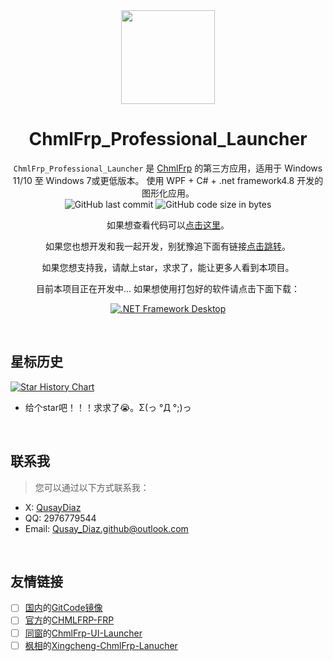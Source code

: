 <div align="center"><img src=".github/icon/logo.ico" height="150" Width="150">

# ChmlFrp_Professional_Launcher
`ChmlFrp_Professional_Launcher` 是 [ChmlFrp](//preview.panel.chmlfrp.cn) 的第三方应用，适用于 Windows 11/10 至 Windows 7或更低版本。 使用 WPF + C# + .net framework4.8 开发的图形化应用。
</br>
![GitHub last commit](https://img.shields.io/github/last-commit/Qianyiaz/ChmlFrp_Professional_Launcher?logo=github) ![GitHub code size in bytes](https://img.shields.io/github/languages/code-size/Qianyiaz/ChmlFrp_Professional_Launcher?logo=github)

如果想查看代码可以[点击这里](/.cpl)。

如果您也想开发和我一起开发，别犹豫追下面有链接[点击跳转](#联系我)。

如果您想支持我，请献上star，求求了，能让更多人看到本项目。

目前本项目正在开发中... 如果想使用打包好的软件请点击下面下载：

[![.NET Framework Desktop](https://github.com/ChmlFrp/ChmlFrp_Professional_Launcher/actions/workflows/Build.yml/badge.svg)](https://github.com/ChmlFrp/ChmlFrp_Professional_Launcher/actions/workflows/Build.yml)
<div align="left"><br/>
 
## 星标历史

<a href="https://star-history.com/#ChmlFrp/ChmlFrp_Professional_Launcher&Timeline">
 <picture>
   <source media="(prefers-color-scheme: dark)" srcset="https://api.star-history.com/svg?repos=ChmlFrp/ChmlFrp_Professional_Launcher&type=Timeline&theme=dark" />
   <source media="(prefers-color-scheme: light)" srcset="https://api.star-history.com/svg?repos=ChmlFrp/ChmlFrp_Professional_Launcher&type=Timeline" />
   <img alt="Star History Chart" src="https://api.star-history.com/svg?repos=ChmlFrp/ChmlFrp_Professional_Launcher&type=Timeline" />
 </picture>
</a>

- 给个star吧！！！求求了😭。Σ(っ °Д °;)っ

</br>

## 联系我

> 您可以通过以下方式联系我：
- X: [QusayDiaz](https://x.com/QusayDiaz)
- QQ: 2976779544
- Email: <Qusay_Diaz.github@outlook.com>

</br>

## 友情链接
- [ ] [国内](https://gitcode.com/)的[GitCode镜像](//gitcode.com/Qyzgj/ChmlFrp_Professional_Launcher)
- [ ] [官方](https://github.com/TechCat-Team)的[CHMLFRP-FRP](//github.com/TechCat-Team/ChmlFrp-Frp)
- [ ] [同窗](https://github.com/boringstudents)的[ChmlFrp-UI-Launcher](//cul.chmlfrp.com/)
- [ ] [枫相](https://github.com/FengXiang2233)的[Xingcheng-ChmlFrp-Lanucher](xcl.chmlfrp.com/)
